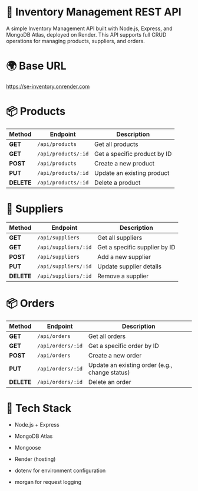 # 🏪 Inventory Management REST API

A simple Inventory Management API built with Node.js, Express, and MongoDB Atlas, deployed on Render.
This API supports full CRUD operations for managing products, suppliers, and orders.

# 🌍 Base URL

https://se-inventory.onrender.com


# 📦 Products

| Method     | Endpoint            | Description                  |
| ---------- | ------------------- | ---------------------------- |
| **GET**    | `/api/products`     | Get all products             |
| **GET**    | `/api/products/:id` | Get a specific product by ID |
| **POST**   | `/api/products`     | Create a new product         |
| **PUT**    | `/api/products/:id` | Update an existing product   |
| **DELETE** | `/api/products/:id` | Delete a product             |

# 🚚 Suppliers

| Method     | Endpoint             | Description                   |
| ---------- | -------------------- | ----------------------------- |
| **GET**    | `/api/suppliers`     | Get all suppliers             |
| **GET**    | `/api/suppliers/:id` | Get a specific supplier by ID |
| **POST**   | `/api/suppliers`     | Add a new supplier            |
| **PUT**    | `/api/suppliers/:id` | Update supplier details       |
| **DELETE** | `/api/suppliers/:id` | Remove a supplier             |

# 📦 Orders

| Method     | Endpoint          | Description                                    |
| ---------- | ----------------- | ---------------------------------------------- |
| **GET**    | `/api/orders`     | Get all orders                                 |
| **GET**    | `/api/orders/:id` | Get a specific order by ID                     |
| **POST**   | `/api/orders`     | Create a new order                             |
| **PUT**    | `/api/orders/:id` | Update an existing order (e.g., change status) |
| **DELETE** | `/api/orders/:id` | Delete an order                                |

# 🧰 Tech Stack

* Node.js + Express

* MongoDB Atlas

* Mongoose

* Render (hosting)

* dotenv for environment configuration

* morgan for request logging
